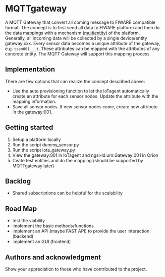 # MQTTgateway

A MQTT Gateway that convert all coming message to FIWARE compatible format. The concept is to first send all data to FIWARE platform and then do the data mappings with a mechanism ([multientity](https://github.com/telefonicaid/iotagent-node-lib/blob/9d368e579e161ef49287af29aa7a5112e6579516/doc/advanced-topics.md#multientity-plugin-multientity)) of the platform. Generally, all incoming data will be collected by a single device/entity gateway:xxx. Every sensor data becomes a unique attribute of the gateway, e.g. `tsen001___t`. These attributes can be mapped with the attributes of any concrete entity. The MQTT Gateway will support this mapping process.

## Implementation

There are few options that can realize the concept described above:
- Use the auto provisioning function to let the IoTagent automatically create an attribute for each sensor nodes. Update the attribute with the mapping information.
- Save all sensor nodes. If new sensor nodes come, create new attribute in the gateway:001.

## Getting started

1. Setup a platform locally
2. Run the script dummy_sensor.py
3. Run the script iota_gateway.py
4. View the gateway:001 in IoTagent and ngsi-ld:urn:Gateway:001 in Orion
5. Ceate test entities and do the mapping (should be supported by MQTTgateway later)

## Backlog

- Shared subscriptions can be helpful for the scalability

## Road Map

- test the viability
- implement the basic methods/functions
- implement an API (maybe FAST API) to provide the user interaction (backend)
- implement an GUI (frontend)

## Authors and acknowledgment
Show your appreciation to those who have contributed to the project.

